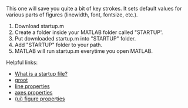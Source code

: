 This one will save you quite a bit of key strokes. It sets default values for various parts of figures (linewidth, font, fontsize, etc.). 

1. Download startup.m
2. Create a folder inside your MATLAB folder called "STARTUP'. 
3. Put downloaded startup.m into "STARTUP" folder. 
4. Add "STARTUP" folder to your path. 
5. MATLAB will run startup.m everytime you open MATLAB. 

Helpful links:
- [What is a startup file?](https://www.mathworks.com/help/matlab/ref/startup.html)
- [groot](https://www.mathworks.com/help/matlab/ref/groot.html)
- [line properties](https://www.mathworks.com/help/matlab/ref/matlab.graphics.primitive.line-properties.html)
- [axes properties](https://www.mathworks.com/help/matlab/ref/matlab.graphics.axis.axes-properties.html?searchHighlight=axes%20properties&s_tid=srchtitle_axes%20properties_1)
- [(ui) figure properties](https://www.mathworks.com/help/matlab/ref/matlab.ui.figureappd-properties.html)
